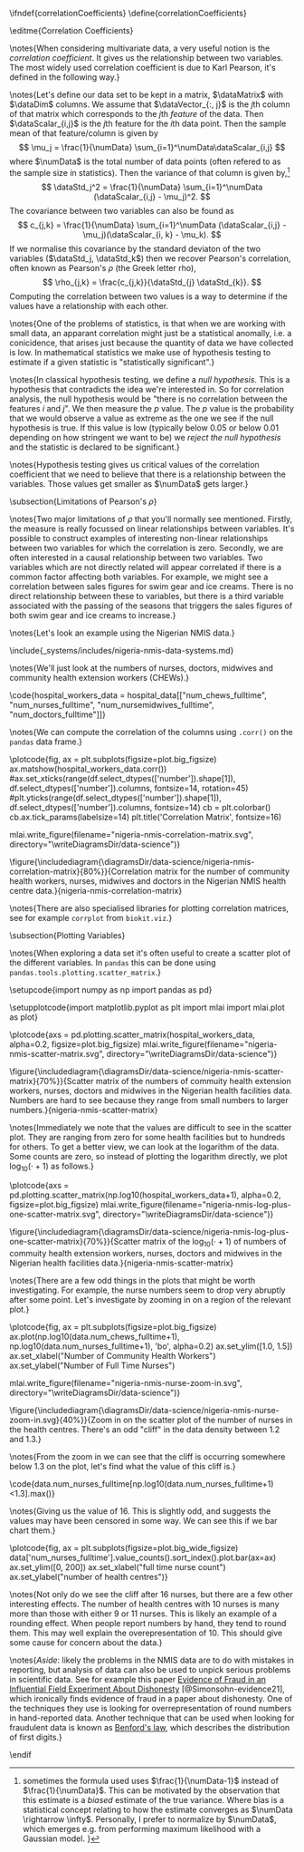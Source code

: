 \ifndef{correlationCoefficients}
\define{correlationCoefficients}

\editme{Correlation Coefficients}

\notes{When considering multivariate data, a very useful notion is the *correlation coefficient*. It gives us the relationship between two variables. The most widely used correlation coefficient is due to Karl Pearson, it's defined in the following way.}

\notes{Let's define our data set to be kept in a matrix, $\dataMatrix$ with $\dataDim$ columns. We assume that $\dataVector_{:, j}$ is the $j$th column of that matrix which corresponds to the $j$th *feature* of the data. Then $\dataScalar_{i,j}$ is the $j$th feature for the $i$th data point. Then the sample mean of that feature/column is given by
$$
\mu_j = \frac{1}{\numData} \sum_{i=1}^\numData\dataScalar_{i,j}
$$
where $\numData$ is the total number of data points (often refered to as the sample size in statistics). Then the variance of that column is given by,[^variance-footnote]
$$
\dataStd_j^2 = \frac{1}{\numData} \sum_{i=1}^\numData (\dataScalar_{i,j} - \mu_j)^2.
$$
The covariance between two variables can also be found as
$$
c_{j,k} = \frac{1}{\numData} \sum_{i=1}^\numData (\dataScalar_{i,j} - \mu_j)(\dataScalar_{i, k} - \mu_k).
$$
If we normalise this covariance by the standard deviaton of the two variables ($\dataStd_j, \dataStd_k$) then we recover Pearson's correlation, often known as Pearson's $\rho$ (the Greek letter rho),
$$
\rho_{j,k} = \frac{c_{j,k}}{\dataStd_{j} \dataStd_{k}}.
$$
Computing the correlation between two values is a way to determine if the values have a relationship with each other.

[^variance-footnote]: sometimes the formula used uses $\frac{1}{\numData-1}$ instead of $\frac{1}{\numData}$. This can be motivated by the observation that this estimate is a *biased* estimate of the true variance. Where bias is a statistical concept relating to how the estimate converges as $\numData \rightarrow \infty$. Personally, I prefer to normalize by $\numData$, which emerges e.g. from performing maximum likelihood with a Gaussian model. }

\notes{One of the problems of statistics, is that when we are working with small data, an apparant correlation might just be a statistical anomally, i.e. a conicidence, that arises just because the quantity of data we have collected is low. In mathematical statistics we make use of hypothesis testing to estimate if a given statistic is "statistically significant".}

\notes{In classical hypothesis testing, we define a *null hypothesis*. This is a hypothesis that contradicts the idea we're interested in. So for correlation analysis, the null hypothesis would be "there is no correlation between the features $i$ and $j$". We then measure the $p$ value. The $p$ value is the probability that we would observe a value as extreme as the one we see if the null hypothesis is true. If this value is low (typically below 0.05 or below 0.01 depending on how stringent we want to be) we *reject the null hypothesis* and the statistic is declared to be significant.}

\notes{Hypothesis testing gives us critical values of the correlation coefficient that we need to believe that there is a relationship between the variables. Those values get smaller as $\numData$ gets larger.}

\subsection{Limitations of Pearson's $\rho$}

\notes{Two major limitations of $\rho$ that you'll normally see mentioned. Firstly, the measure is really focussed on linear relationships between variables. It's possible to construct examples of interesting non-linear relationships between two variables for which the correlation is zero. Secondly, we are often interested in a causal relationship between two variables. Two variables which are not directly related will appear correlated if there is a common factor affecting both variables. For example, we might see a correlation between sales figures for swim gear and ice creams. There is no direct relationship between these to variables, but there is a third variable associated with the passing of the seasons that triggers the sales figures of both swim gear and ice creams to increase.}

\notes{Let's look an example using the Nigerian NMIS data.}

\include{_systems/includes/nigeria-nmis-data-systems.md}

\notes{We'll just look at the numbers of nurses, doctors, midwives and community health extension workers (CHEWs).}

\code{hospital_workers_data = hospital_data[["num_chews_fulltime", "num_nurses_fulltime", "num_nursemidwives_fulltime", "num_doctors_fulltime"]]} 

\notes{We can compute the correlation of the columns using `.corr()` on the `pandas` data frame.}

\plotcode{fig, ax = plt.subplots(figsize=plot.big_figsize)
ax.matshow(hospital_workers_data.corr())
#ax.set_xticks(range(df.select_dtypes(['number']).shape[1]), df.select_dtypes(['number']).columns, fontsize=14, rotation=45)
#plt.yticks(range(df.select_dtypes(['number']).shape[1]), df.select_dtypes(['number']).columns, fontsize=14)
cb = plt.colorbar()
cb.ax.tick_params(labelsize=14)
plt.title('Correlation Matrix', fontsize=16)

mlai.write_figure(filename="nigeria-nmis-correlation-matrix.svg", directory="\writeDiagramsDir/data-science")}

\figure{\includediagram{\diagramsDir/data-science/nigeria-nmis-correlation-matrix}{80%}}{Correlation matrix for the number of community health workers, nurses, midwives and doctors in the Nigerian NMIS health centre data.}{nigeria-nmis-correlation-matrix}

\notes{There are also specialised libraries for plotting correlation matrices, see for example `corrplot` from `biokit.viz`.}

\subsection{Plotting Variables}

\notes{When exploring a data set it's often useful to create a scatter plot of the different variables. In `pandas` this can be done using `pandas.tools.plotting.scatter_matrix`.}

\setupcode{import numpy as np
import pandas as pd}


\setupplotcode{import matplotlib.pyplot as plt
import mlai
import mlai.plot as plot}

\plotcode{axs = pd.plotting.scatter_matrix(hospital_workers_data, alpha=0.2, figsize=plot.big_figsize)
mlai.write_figure(filename="nigeria-nmis-scatter-matrix.svg", directory="\writeDiagramsDir/data-science")}

\figure{\includediagram{\diagramsDir/data-science/nigeria-nmis-scatter-matrix}{70%}}{Scatter matrix of the numbers of commuity health extension workers, nurses, doctors and midwives in the Nigerian health facilities data. Numbers are hard to see because they range from small numbers to larger numbers.}{nigeria-nmis-scatter-matrix}

\notes{Immediately we note that the values are difficult to see in the scatter plot. They are ranging from zero for some health facilities but to hundreds for others. To get a better view, we can look at the logarithm of the data. Some counts are zero, so instead of plotting the logarithm directly, we plot $\log_{10}(\cdot + 1)$ as follows.}

\plotcode{axs = pd.plotting.scatter_matrix(np.log10(hospital_workers_data+1), alpha=0.2, figsize=plot.big_figsize)
mlai.write_figure(filename="nigeria-nmis-log-plus-one-scatter-matrix.svg", directory="\writeDiagramsDir/data-science")}

\figure{\includediagram{\diagramsDir/data-science/nigeria-nmis-log-plus-one-scatter-matrix}{70%}}{Scatter matrix of the $\log_{10}(\cdot + 1)$ of numbers of commuity health extension workers, nurses, doctors and midwives in the Nigerian health facilities data.}{nigeria-nmis-scatter-matrix}

\notes{There are a few odd things in the plots that might be worth investigating. For example, the nurse numbers seem to drop very abruptly after some point. Let's investigate by zooming in on a region of the relevant plot.}

\plotcode{fig, ax = plt.subplots(figsize=plot.big_figsize)
ax.plot(np.log10(data.num_chews_fulltime+1), np.log10(data.num_nurses_fulltime+1), 'bo', alpha=0.2)
ax.set_ylim([1.0, 1.5])
ax.set_xlabel("Number of Community Health Workers")
ax.set_ylabel("Number of Full Time Nurses")

mlai.write_figure(filename="nigeria-nmis-nurse-zoom-in.svg", directory="\writeDiagramsDir/data-science")}


\figure{\includediagram{\diagramsDir/data-science/nigeria-nmis-nurse-zoom-in.svg}{40%}}{Zoom in on the scatter plot of the number of nurses in the health centres. There's an odd "cliff" in the data density between 1.2 and 1.3.}

\notes{From the zoom in we can see that the cliff is occurring somewhere below 1.3 on the plot, let's find what the value of this cliff is.}

\code{data.num_nurses_fulltime[np.log10(data.num_nurses_fulltime+1)<1.3].max()}

\notes{Giving us the value of 16. This is slightly odd, and suggests the values may have been censored in some way. We can see this if we bar chart them.}

\plotcode{fig, ax = plt.subplots(figsize=plot.big_wide_figsize)
data['num_nurses_fulltime'].value_counts().sort_index().plot.bar(ax=ax)
ax.set_ylim([0, 200])
ax.set_xlabel("full time nurse count")
ax.set_ylabel("number of health centres")}

\notes{Not only do we see the cliff after 16 nurses, but there are a few other interesting effects. The number of health centres with 10 nurses is many more than those with either 9 or 11 nurses. This is likely an example of a rounding effect. When people report numbers by hand, they tend to round them. This may well explain the overepresentation of 10. This should give some cause for concern about the data.}

\notes{*Aside*: likely the problems in the NMIS data are to do with mistakes in reporting, but analysis of data can also be used to unpick serious problems in scientific data. See for example this paper [Evidence of Fraud in an Influential Field Experiment About Dishonesty](https://datacolada.org/98) [@Simonsohn-evidence21], which ironically finds evidence of fraud in a paper about dishonesty. One of the techniques they use is looking for overrepresentation of round numbers in hand-reported data. Another technique that can be used when looking for fraudulent data is known as [Benford's law](https://en.wikipedia.org/wiki/Benford%27s_law), which describes the distribution of first digits.}





\endif
